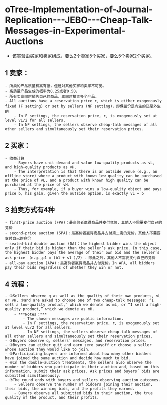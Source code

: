 # oTree-Implementation-of-Journal-Replication---JEBO---Cheap-Talk-Messages-in-Experimental-Auctions

- 该实验由买家和卖家组成，要么2个卖家5个买家，要么5个卖家2个买家。
## 1 卖家：
    - 所卖的产品质量有高有低，但是对其他买家和卖家不可见。
    - 高质量产品生成的概率为0.25或者0.50，
    - 所有卖家同时销售自己的商品，即同时拍卖多个产品。
    - All auctions have a reservation price r, which is either exogenously fixed (F setting) or set by sellers (NF setting)，即保留价是内生的还是外生的
        - In F settings, the reservation price, r, is exogenously set at level vL/2 for all sellers.
        - In NF settings, the sellers observe cheap-talk messages of all other sellers and simultaneously set their reservation prices.
## 2 买家：
    - 收益计算
        - Buyers have unit demand and value low-quality products as vL, and high-quality products as vH.
        - The interpretation is that there is an outside venue (e.g., an offline store) where a product with known low quality can be purchased at the price of vL, and a product with known high quality can be purchased at the price of vH.
        - Thus, for example, if a buyer wins a low-quality object and pays price b, his gain, given the outside option, is exactly vL − b
## 3 拍卖方式有4种
    - first-price auction (FPA)：最高价者赢得商品并支付竞价，其他人不需要支付自己的竞价
    - second-price auction (SPA)：最高价者赢得商品并支付第二高的竞价，其他人不需要支付自己的竞价
    - sealed-bid double auction (DA)：the highest bidder wins the object only if their bid is higher than the seller’s ask price. In this case, the highest bidder pays the average of their own bid and the seller’s ask price （e.g.,p1 = (b1 + s1 )/2）. 除此之外，其他人不需要支付自己的竞价
    - all-pay auction (APA)：最高价者赢得商品并支付竞价。In APA, all bidders pay their bids regardless of whether they win or not.
## 4 流程：
    - ①Sellers observe q as well as the quality of their own products, vL or vH, ②and are asked to choose one of two cheap-talk messages: “I sell a low-quality product,” which we denote as mL, or “I sell a high-quality product,” which we denote as mH.
        - ***Notes：***
            - The chosen messages are public information.
            - In F settings, the reservation price, r, is exogenously set at level vL/2 for all sellers.
            - In NF settings, the sellers observe cheap-talk messages of all other sellers and simultaneously set their reservation prices.
    - ③Buyers observe q, sellers’ messages, and reservation prices.
    - ④Buyers can either quit and earn zero payoff or choose a seller whose auction they would like to join.
    - ⑤Participating buyers are informed about how many other bidders have joined the same auction and decide how much to bid.
    - ⑥In the double-auction treatments, the sellers also observe the number of bidders who participate in their auction and, based on this information, submit their ask prices. Ask prices and buyers’ bids are submitted simultaneously.
    - ⑦The round ends with buyers and sellers observing auction outcomes.
        - Sellers observe the number of bidders joining their auction, their bids, the winning bids, and the profits they earned.
        - Buyers observe all submitted bids in their auction, the true quality of the product, and their profits.
